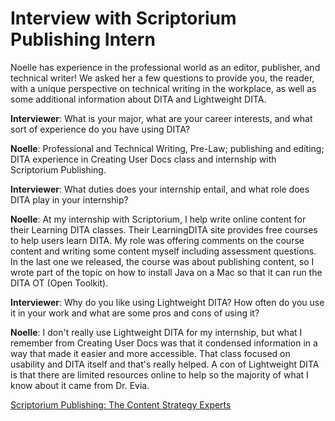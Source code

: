 # Interview with Scriptorium Publishing Intern

Noelle has experience in the professional world as an editor, publisher, and technical writer! We asked her a few questions to provide you, the reader, with a unique perspective on technical writing in the workplace, as well as some additional information about DITA and Lightweight DITA.

**Interviewer**: What is your major, what are your career interests, and what sort of experience do you have using DITA?

**Noelle**: Professional and Technical Writing, Pre-Law; publishing and editing; DITA experience in Creating User Docs class and internship with Scriptorium Publishing.

**Interviewer**: What duties does your internship entail, and what role does DITA play in your internship?

**Noelle**: At my internship with Scriptorium, I help write online content for their Learning DITA classes. Their LearningDITA site provides free courses to help users learn DITA. My role was offering comments on the course content and writing some content myself including assessment questions. In the last one we released, the course was about publishing content, so I wrote part of the topic on how to install Java on a Mac so that it can run the DITA OT (Open Toolkit).

**Interviewer**: Why do you like using Lightweight DITA? How often do you use it in your work and what are some pros and cons of using it?

**Noelle**: I don't really use Lightweight DITA for my internship, but what I remember from Creating User Docs was that it condensed information in a way that made it easier and more accessible. That class focused on usability and DITA itself and that's really helped. A con of Lightweight DITA is that there are limited resources online to help so the majority of what I know about it came from Dr. Evia. 

[Scriptorium Publishing: The Content Strategy Experts](http://www.scriptorium.com/)
